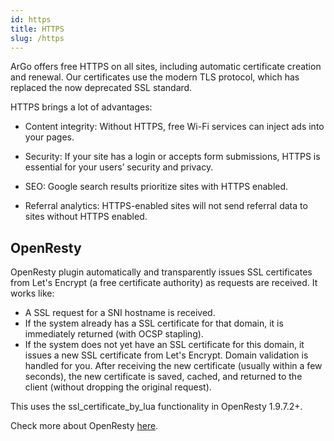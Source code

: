 ```yaml
---
id: https
title: HTTPS
slug: /https
---
```


ArGo offers free HTTPS on all sites, including automatic certificate creation and renewal. Our certificates use the modern TLS protocol, which has replaced the now deprecated SSL standard.

HTTPS brings a lot of advantages:

- Content integrity: Without HTTPS, free Wi-Fi services can inject ads into your pages.

- Security: If your site has a login or accepts form submissions, HTTPS is essential for your users’ security and privacy.

- SEO: Google search results prioritize sites with HTTPS enabled.

- Referral analytics: HTTPS-enabled sites will not send referral data to sites without HTTPS enabled.


## OpenResty

 OpenResty plugin automatically and transparently issues SSL certificates from Let's Encrypt (a free certificate authority) as requests are received. It works like:

- A SSL request for a SNI hostname is received.
- If the system already has a SSL certificate for that domain, it is immediately returned (with OCSP stapling).
- If the system does not yet have an SSL certificate for this domain, it issues a new SSL certificate from Let's Encrypt. Domain validation is handled for you. After receiving the new certificate (usually within a few seconds), the new certificate is saved, cached, and returned to the client (without dropping the original request).

This uses the ssl_certificate_by_lua functionality in OpenResty 1.9.7.2+.

Check more about OpenResty [here](https://github.com/auto-ssl/lua-resty-auto-ssl).
